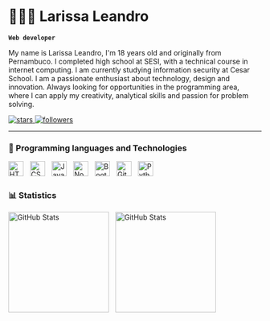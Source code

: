# 👩🏻‍💻 Larissa Leandro

**`Web developer`**

My name is Larissa Leandro, I'm 18 years old and originally from Pernambuco. I completed high school at SESI, with a technical course in internet computing. I am currently studying information security at Cesar School. I am a passionate enthusiast about technology, design and innovation. Always looking for opportunities in the programming area, where I can apply my creativity, analytical skills and passion for problem solving.

<p align="left">
    <a href="https://github.com/LarissaleandroS?tab=repositories">
        <img 
            alt="stars" 
            title="stars" 
            src="https://custom-icon-badges.demolab.com/github/stars/LarissaleandroS?color=55960c&style=for-the-badge&labelColor=488207&logo=star&label=stars"
        />
    </a>
    <a href="https://github.com/LarissaleandroS?tab=followers">
        <img 
            alt="followers" 
            title="Follow me on GitHub" 
            src="https://custom-icon-badges.demolab.com/github/followers/LarissaleandroS?color=236ad3&labelColor=1155ba&style=for-the-badge&logo=github&label=followers&logoColor=white"
        />
    </a>
 </p>

---

### 🤖 Programming languages ​​and Technologies

<img 
    align="left" 
    alt="HTML"
    title="HTML" 
    width="30px" 
    style="padding-right: 10px;" 
    src="https://cdn.jsdelivr.net/gh/devicons/devicon@latest/icons/html5/html5-original.svg" 
/>
<img 
    align="left" 
    alt="CSS" 
    title="CSS"
    width="30px" 
    style="padding-right: 10px;" 
    src="https://cdn.jsdelivr.net/gh/devicons/devicon@latest/icons/css3/css3-original.svg" 
/>
<img 
    align="left" 
    alt="JavaScript" 
    title="JavaScript"
    width="30px" 
    style="padding-right: 10px;" 
    src="https://cdn.jsdelivr.net/gh/devicons/devicon@latest/icons/javascript/javascript-original.svg" 
/>
<img 
    align="left" 
    alt="Node.js"
    title="Node.jst" 
    width="30px" 
    style="padding-right: 10px;" 
    src="https://icongr.am/devicon/nodejs-original.svg" 
/>
<img 
    align="left" 
    alt="Bootstrap"
    title="Bootstrap" 
    width="30px" 
    style="padding-right: 10px;" 
    src="https://cdn.jsdelivr.net/gh/devicons/devicon@latest/icons/bootstrap/bootstrap-original.svg" 
/>
<img 
    align="left" 
    alt="Git" 
    title="Git"
    width="30px" 
    style="padding-right: 10px;" 
    src="https://cdn.jsdelivr.net/gh/devicons/devicon@latest/icons/git/git-original.svg" 
/>
<img 
    align="left" 
    alt="Python" 
    title="Python"
    width="30px" 
    style="padding-right: 10px;" 
    src="https://cdn.jsdelivr.net/gh/devicons/devicon@latest/icons/python/python-original.svg" 
/>

<br/>
<br/>

### 📊 Statistics

<p>
  <img 
    align="left" 
    alt="GitHub Stats" 
    height="200" 
    style="padding-right: 10px;" 
    src="https://github-readme-stats.vercel.app/api?username=LarissaleandroS&show_icons=true&theme=cobalt&include_all_commits=true&locale=pt-br" 
  />

  <img 
      align="left" 
      alt="GitHub Stats" 
      height="200" 
      src="https://github-readme-stats.vercel.app/api/top-langs/?username=LarissaleandroS&theme=cobalt&layout=compact&custom_title=Technologies&langs_count=9" 
  />

</p>
